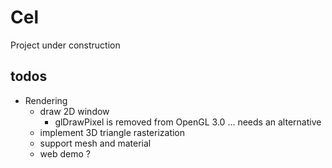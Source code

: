 # Cel
Project under construction

## todos

- Rendering
  - draw 2D window
    - glDrawPixel is removed from OpenGL 3.0 ... needs an alternative 
  - implement 3D triangle rasterization
  - support mesh and material
  - web demo ?

